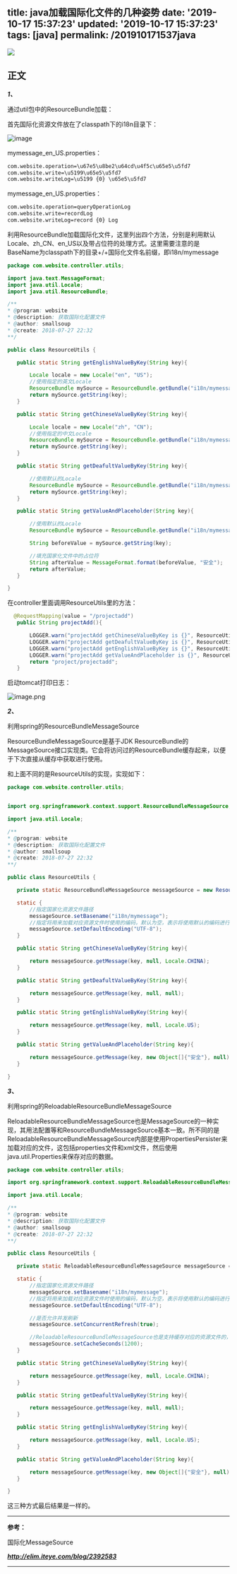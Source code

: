 title: java加载国际化文件的几种姿势
date: '2019-10-17 15:37:23'
updated: '2019-10-17 15:37:23'
tags: [java]
permalink: /201910171537java
---
![](https://img.hacpai.com/bing/20190316.jpg?imageView2/1/w/960/h/540/interlace/1/q/100)


## 正文

***1、***

通过util包中的ResourceBundle加载：

首先国际化资源文件放在了classpath下的i18n目录下：

![image](https://imgconvert.csdnimg.cn/aHR0cDovL3VwbG9hZC1pbWFnZXMuamlhbnNodS5pby91cGxvYWRfaW1hZ2VzLzkxMzQ3NjMtZGU0ZWU2YzI1MGEwOWM3OA?x-oss-process=image/format,png)

mymessage_en_US.properties：

```xml
com.website.operation=\u67e5\u8be2\u64cd\u4f5c\u65e5\u5fd7
com.website.write=\u5199\u65e5\u5fd7
com.website.writeLog=\u5199 {0} \u65e5\u5fd7
```
mymessage_en_US.properties：

```xml
com.website.operation=queryOperationLog
com.website.write=recordLog
com.website.writeLog=record {0} Log
```

利用ResourceBundle加载国际化文件，这里列出四个方法，分别是利用默认Locale、zh_CN、en_US以及带占位符的处理方式。这里需要注意的是BaseName为classpath下的目录+/+国际化文件名前缀，即i18n/mymessage

```java
package com.website.controller.utils;

import java.text.MessageFormat;
import java.util.Locale;
import java.util.ResourceBundle;

/**
* @program: website
* @description: 获取国际化配置文件
* @author: smallsoup
* @create: 2018-07-27 22:32
**/

public class ResourceUtils {

   public static String getEnglishValueByKey(String key){

       Locale locale = new Locale("en", "US");
       //使用指定的英文Locale
       ResourceBundle mySource = ResourceBundle.getBundle("i18n/mymessage", locale);
       return mySource.getString(key);
   }

   public static String getChineseValueByKey(String key){

       Locale locale = new Locale("zh", "CN");
       //使用指定的中文Locale
       ResourceBundle mySource = ResourceBundle.getBundle("i18n/mymessage", locale);
       return mySource.getString(key);
   }

   public static String getDeafultValueByKey(String key){

       //使用默认的Locale
       ResourceBundle mySource = ResourceBundle.getBundle("i18n/mymessage");
       return mySource.getString(key);
   }

   public static String getValueAndPlaceholder(String key){

       //使用默认的Locale
       ResourceBundle mySource = ResourceBundle.getBundle("i18n/mymessage");

       String beforeValue = mySource.getString(key);

       //填充国家化文件中的占位符
       String afterValue = MessageFormat.format(beforeValue, "安全");
       return afterValue;
   }

}
```

在controller里面调用ResourceUtils里的方法：

```java
  @RequestMapping(value = "/projectadd")
   public String projectAdd(){

       LOGGER.warn("projectAdd getChineseValueByKey is {}", ResourceUtils.getChineseValueByKey("com.website.operation"));
       LOGGER.warn("projectAdd getDeafultValueByKey is {}", ResourceUtils.getDeafultValueByKey("com.website.operation"));
       LOGGER.warn("projectAdd getEnglishValueByKey is {}", ResourceUtils.getEnglishValueByKey("com.website.operation"));
       LOGGER.warn("projectAdd getValueAndPlaceholder is {}", ResourceUtils.getValueAndPlaceholder("com.website.writeLog"));
       return "project/projectadd";
   }
```

启动tomcat打印日志：

![image.png](https://imgconvert.csdnimg.cn/aHR0cHM6Ly91cGxvYWQtaW1hZ2VzLmppYW5zaHUuaW8vdXBsb2FkX2ltYWdlcy85MTM0NzYzLTAzYWVkNDlkYWI4ODA5YjYucG5n?x-oss-process=image/format,png)


***2、***

利用spring的ResourceBundleMessageSource

ResourceBundleMessageSource是基于JDK ResourceBundle的MessageSource接口实现类。它会将访问过的ResourceBundle缓存起来，以便于下次直接从缓存中获取进行使用。

和上面不同的是ResourceUtils的实现，实现如下：

```java
package com.website.controller.utils;


import org.springframework.context.support.ResourceBundleMessageSource;

import java.util.Locale;

/**
* @program: website
* @description: 获取国际化配置文件
* @author: smallsoup
* @create: 2018-07-27 22:32
**/

public class ResourceUtils {

   private static ResourceBundleMessageSource messageSource = new ResourceBundleMessageSource();

   static {
       //指定国家化资源文件路径
       messageSource.setBasename("i18n/mymessage");
       //指定将用来加载对应资源文件时使用的编码，默认为空，表示将使用默认的编码进行获取。
       messageSource.setDefaultEncoding("UTF-8");
   }

   public static String getChineseValueByKey(String key){

       return messageSource.getMessage(key, null, Locale.CHINA);
   }

   public static String getDeafultValueByKey(String key){

       return messageSource.getMessage(key, null, null);
   }

   public static String getEnglishValueByKey(String key){

       return messageSource.getMessage(key, null, Locale.US);
   }

   public static String getValueAndPlaceholder(String key){

       return messageSource.getMessage(key, new Object[]{"安全"}, null);
   }

}
```
***3、***

利用spring的ReloadableResourceBundleMessageSource

ReloadableResourceBundleMessageSource也是MessageSource的一种实现，其用法配置等和ResourceBundleMessageSource基本一致。所不同的是ReloadableResourceBundleMessageSource内部是使用PropertiesPersister来加载对应的文件，这包括properties文件和xml文件，然后使用java.util.Properties来保存对应的数据。

```java
package com.website.controller.utils;

import org.springframework.context.support.ReloadableResourceBundleMessageSource;

import java.util.Locale;

/**
* @program: website
* @description: 获取国际化配置文件
* @author: smallsoup
* @create: 2018-07-27 22:32
**/

public class ResourceUtils {

   private static ReloadableResourceBundleMessageSource messageSource = new ReloadableResourceBundleMessageSource();

   static {
       //指定国家化资源文件路径
       messageSource.setBasename("i18n/mymessage");
       //指定将用来加载对应资源文件时使用的编码，默认为空，表示将使用默认的编码进行获取。
       messageSource.setDefaultEncoding("UTF-8");

       //是否允许并发刷新
       messageSource.setConcurrentRefresh(true);

       //ReloadableResourceBundleMessageSource也是支持缓存对应的资源文件的，默认的缓存时间为永久，即获取了一次资源文件后就将其缓存起来，以后再也不重新去获取该文件。这个可以通过setCacheSeconds()方法来指定对应的缓存时间，单位为秒
       messageSource.setCacheSeconds(1200);
   }

   public static String getChineseValueByKey(String key){

       return messageSource.getMessage(key, null, Locale.CHINA);
   }

   public static String getDeafultValueByKey(String key){

       return messageSource.getMessage(key, null, null);
   }

   public static String getEnglishValueByKey(String key){

       return messageSource.getMessage(key, null, Locale.US);
   }

   public static String getValueAndPlaceholder(String key){

       return messageSource.getMessage(key, new Object[]{"安全"}, null);
   }

}
```

这三种方式最后结果是一样的。

----

**参考：**

国际化MessageSource

***http://elim.iteye.com/blog/2392583***

-----
